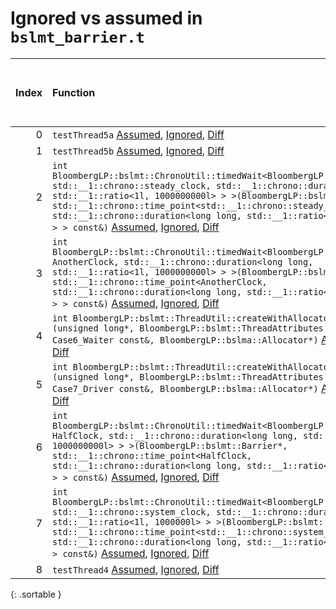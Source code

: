 # Ignored vs assumed in `bslmt_barrier.t`

<script src="../sorttable.js"></script>
|   Index | Function                                                                                                                                                                                                                                                                                                                                                                                                                                      |   Difference in number of lines |   Function size difference in bytes |   Number of lines in assumed build | Number of bytes in assumed build   |   Number of lines in ignored build | Number of bytes in ignored build   |
|--------:|:----------------------------------------------------------------------------------------------------------------------------------------------------------------------------------------------------------------------------------------------------------------------------------------------------------------------------------------------------------------------------------------------------------------------------------------------|--------------------------------:|------------------------------------:|-----------------------------------:|:-----------------------------------|-----------------------------------:|:-----------------------------------|
|       0 | `testThread5a` [Assumed](0.assume.s.txt), [Ignored](0.none.s.txt), [Diff](0.diff.html)                                                                                                                                                                                                                                                                                                                                                        |                              -7 |                                 -16 |                                160 | 4,210,256                          |                                176 | 4,210,256                          |
|       1 | `testThread5b` [Assumed](1.assume.s.txt), [Ignored](1.none.s.txt), [Diff](1.diff.html)                                                                                                                                                                                                                                                                                                                                                        |                              -7 |                                 -16 |                                160 | 4,210,416                          |                                176 | 4,210,432                          |
|       2 | `int BloombergLP::bslmt::ChronoUtil::timedWait<BloombergLP::bslmt::Barrier, std::__1::chrono::steady_clock, std::__1::chrono::duration<long long, std::__1::ratio<1l, 1000000000l> > >(BloombergLP::bslmt::Barrier*, std::__1::chrono::time_point<std::__1::chrono::steady_clock, std::__1::chrono::duration<long long, std::__1::ratio<1l, 1000000000l> > > const&)` [Assumed](2.assume.s.txt), [Ignored](2.none.s.txt), [Diff](2.diff.html) |                              -7 |                                 -32 |                                400 | 4,230,352                          |                                432 | 4,230,528                          |
|       3 | `int BloombergLP::bslmt::ChronoUtil::timedWait<BloombergLP::bslmt::Barrier, AnotherClock, std::__1::chrono::duration<long long, std::__1::ratio<1l, 1000000000l> > >(BloombergLP::bslmt::Barrier*, std::__1::chrono::time_point<AnotherClock, std::__1::chrono::duration<long long, std::__1::ratio<1l, 1000000000l> > > const&)` [Assumed](3.assume.s.txt), [Ignored](3.none.s.txt), [Diff](3.diff.html)                                     |                              -8 |                                 -32 |                                224 | 4,230,976                          |                                256 | 4,231,232                          |
|       4 | `int BloombergLP::bslmt::ThreadUtil::createWithAllocator<Case6_Waiter>(unsigned long*, BloombergLP::bslmt::ThreadAttributes const&, Case6_Waiter const&, BloombergLP::bslma::Allocator*)` [Assumed](4.assume.s.txt), [Ignored](4.none.s.txt), [Diff](4.diff.html)                                                                                                                                                                             |                              -8 |                                 -32 |                                336 | 4,227,600                          |                                368 | 4,227,664                          |
|       5 | `int BloombergLP::bslmt::ThreadUtil::createWithAllocator<Case7_Driver>(unsigned long*, BloombergLP::bslmt::ThreadAttributes const&, Case7_Driver const&, BloombergLP::bslma::Allocator*)` [Assumed](5.assume.s.txt), [Ignored](5.none.s.txt), [Diff](5.diff.html)                                                                                                                                                                             |                              -8 |                                 -32 |                                336 | 4,229,152                          |                                368 | 4,229,248                          |
|       6 | `int BloombergLP::bslmt::ChronoUtil::timedWait<BloombergLP::bslmt::Barrier, HalfClock, std::__1::chrono::duration<long long, std::__1::ratio<1l, 1000000000l> > >(BloombergLP::bslmt::Barrier*, std::__1::chrono::time_point<HalfClock, std::__1::chrono::duration<long long, std::__1::ratio<1l, 1000000000l> > > const&)` [Assumed](6.assume.s.txt), [Ignored](6.none.s.txt), [Diff](6.diff.html)                                           |                              -9 |                                 -48 |                                224 | 4,230,752                          |                                272 | 4,230,960                          |
|       7 | `int BloombergLP::bslmt::ChronoUtil::timedWait<BloombergLP::bslmt::Barrier, std::__1::chrono::system_clock, std::__1::chrono::duration<long long, std::__1::ratio<1l, 1000000l> > >(BloombergLP::bslmt::Barrier*, std::__1::chrono::time_point<std::__1::chrono::system_clock, std::__1::chrono::duration<long long, std::__1::ratio<1l, 1000000l> > > const&)` [Assumed](7.assume.s.txt), [Ignored](7.none.s.txt), [Diff](7.diff.html)       |                             -10 |                                 -48 |                                400 | 4,229,952                          |                                448 | 4,230,080                          |
|       8 | `testThread4` [Assumed](8.assume.s.txt), [Ignored](8.none.s.txt), [Diff](8.diff.html)                                                                                                                                                                                                                                                                                                                                                         |                             -13 |                                 -32 |                                496 | 4,210,576                          |                                528 | 4,210,608                          |
{: .sortable }
